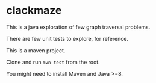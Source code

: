 # clackmaze

This is a java exploration of few graph traversal problems.

There are few unit tests to explore, for reference.

This is a maven project.

Clone and run `mvn test` from the root.

You might need to install Maven and Java >=8.

